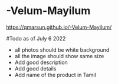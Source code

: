 # -Velum-Mayilum

https://qmarsun.github.io/-Velum-Mayilum/

#Todo as of  July 6 2022
- all photos should be white background
- all the image should show same size 
- Add good description
- Add good details 
- Add name of the product in Tamil
